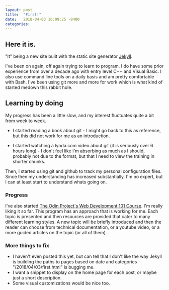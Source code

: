 ```yaml
---
layout: post
title:  "First!"
date:   2018-04-03 16:09:25 -0400
categories:
---
```


## Here it is. 

 "It" being a new site built with the static site generator [Jekyll][jekyll-website]. 

I've been on again, off again trying to learn to program.  I do have some prior experience from over a decade ago with entry level C++ and Visual Basic.  I also use command line tools on a daily basis and am pretty comfortable with Bash.  I've been using git more and more for work which is what kind of started medown this rabbit hole.   


## Learning by doing

My progress has been a little slow, and my interest fluctuates quite a bit from week to week. 

* I started reading a book about git - I might go back to this as reference, but this did not work for me as an introduction. 

* I started watching a lynda.com video about git (it is seriously over 6 hours long) - I don't feel like I'm absorbing as much as I should, probably not due to the format, but that I need to view the training in shorter chunks. 

Then, I started using git and github to track my personal configuration files.  Since then my understanding has increased substantially.  I'm no expert, but I can at least start to understand whats going on. 

### Progress
I've also started [The Odin Project's Web Development 101 Course][odin-website].  I'm really liking it so far.  This program has an approach that is working for me.  Each topic is presented and then resources are provided that cater to many different learning styles. A new topic will be briefly introduced and then the reader can choose from technical documentation, or a youtube video, or a more guided articles on the topic (or all of them).

### More things to fix
* I haven't even posted this yet, but can tell that I don't like the way Jekyll is building the paths to pages based on date and categories "/2018/04/03/first.html" is bugging me.
* I want a snippet to display on the home page for each post, or maybe just a short description.
* Some visual customizations would be nice too. 

[jekyll-website]: https://jekyllrb.com/
[odin-website]: https://www.theodinproject.com/courses/web-development-101
